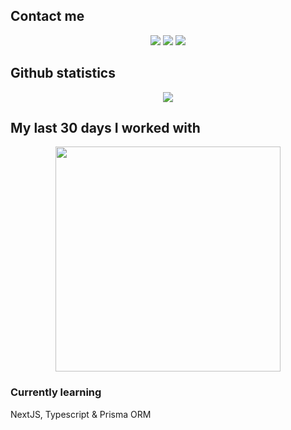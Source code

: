 <!-- Greeting -->
## Contact me
<p align = "center">
	<a href="https://www.linkedin.com/in/nicolas-silva/"><img src="https://img.shields.io/badge/-Nicolás%20Silva-0077B5?style=for-the-badge&logo=Linkedin&logoColor=white"/></a>
	<a href="mailto:nicolas.silva.contacto@gmail.com"><img src="https://img.shields.io/badge/-nicolas.silva.contacto@gmail.com-D14836?style=for-the-badge&logo=Gmail&logoColor=white"/></a>
	<a href="https://www.discord.com/users/360895618966880259"><img src="https://img.shields.io/badge/-koppeks-7289da?style=for-the-badge&logo=discord&logoColor=white"/></a>
</p>

## Github statistics
<p align = "center">
	<img src="https://github-readme-stats.vercel.app/api?username=Koppeks"/>
</p>

## My last 30 days I worked with
<p align = "center">
	<img src="https://wakatime.com/share/@Koppeks/8bc26f53-a743-4a16-a029-7371aada1569.svg" height="360"/>
</p>

### Currently learning
<p>
NextJS, Typescript & Prisma ORM
</p>


